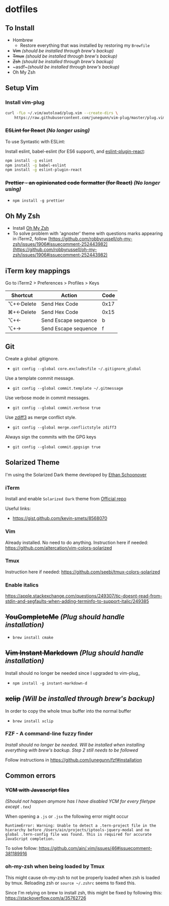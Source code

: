 # dotfiles

## To Install

* Hombrew
  * Restore everything that was installed by restoring my `Brewfile`
* ~~Vim~~ _(should be installed through brew's backup)_
* ~~Tmux~~ _(should be installed through brew's backup)_
* ~~Zsh~~ _(should be installed through brew's backup)_
* ~asdf~_(should be installed through brew's backup)_
* Oh My Zsh

## Setup Vim

### Install vim-plug
```bash
curl -fLo ~/.vim/autoload/plug.vim --create-dirs \
    https://raw.githubusercontent.com/junegunn/vim-plug/master/plug.vim
```

### ~~ESLint for React~~ _(No longer using)_

To use Syntastic with ESLint:

Install eslint, babel-eslint (for ES6 support), and [eslint-plugin-react](https://github.com/yannickcr/eslint-plugin-react):

```bash
npm install -g eslint
npm install -g babel-eslint
npm install -g eslint-plugin-react
```

### ~~Prettier - an opinionated code formatter (for React)~~ _(No longer using)_

* `npm install -g prettier`

## Oh My Zsh

* Install [Oh My Zsh](https://github.com/robbyrussell/oh-my-zsh)
* To solve problem with 'agnoster' theme with questions marks appearing in iTerm2, follow [https://github.com/robbyrussell/oh-my-zsh/issues/1906#issuecomment-252443982](https://github.com/robbyrussell/oh-my-zsh/issues/1906#issuecomment-252443982)

## iTerm key mappings

Go to iTerm2 > Preferences > Profiles > Keys

  | Shortcut  | Action               | Code |
  |-----------|----------------------|------|
  | ⌥+←Delete | Send Hex Code        | 0x17 |
  | ⌘+←Delete | Send Hex Code        | 0x15 |
  | ⌥+←       | Send Escape sequence | b    |
  | ⌥+→       | Send Escape sequence | f    |

## Git
Create a global .gitignore.

* `git config --global core.excludesfile ~/.gitignore_global`

Use a template commit message.

* `git config --global commit.template ~/.gitmessage`

Use verbose mode in commit messages.

* `git config --global commit.verbose true`

Use [zdiff3](https://git-scm.com/docs/git-config#Documentation/git-config.txt-mergeconflictStyle) as merge conflict style.

* `git config --global merge.conflictstyle zdiff3`

Always sign the commits with the GPG keys

* `git config --global commit.gpgsign true`

## Solarized Theme

I'm using the Solarized Dark theme developed by [Ethan Schoonover](https://ethanschoonover.com/solarized/)

### iTerm

Install and enable `Solarized Dark` theme from [Official repo](https://github.com/altercation/vim-colors-solarized)

Useful links:

* https://gist.github.com/kevin-smets/8568070

### Vim
Already installed. No need to do anything.
Instruction here if needed: https://github.com/altercation/vim-colors-solarized

### Tmux
Instruction here if needed: https://github.com/seebi/tmux-colors-solarized

### Enable italics
https://apple.stackexchange.com/questions/249307/tic-doesnt-read-from-stdin-and-segfaults-when-adding-terminfo-to-support-italic/249385

## ~~YouCompleteMe~~ _(Plug should handle installation)_

*   `brew install cmake`

## ~~Vim Instant Markdown~~ _(Plug should handle installation)_

Install should no longer be needed since I upgraded to vim-plug_

*   `npm install -g instant-markdown-d`

## ~~xclip~~ _(Will be installed through brew's backup)_

In order to copy the whole tmux buffer into the normal buffer

* `brew install xclip`

### FZF - A command-line fuzzy finder
_Install should no longer be needed. Will be installed when installing everything with brew's backup. Step 2 still needs to be followed_

Follow instructions in https://github.com/junegunn/fzf#installation

## Common errors
### ~~YCM with Javascript files~~
_(Should not happen anymore has I have disabled YCM for every filetype except `.tex`)_

When opening a `.js` or `.jsx` the following error might occur
```
RuntimeError: Warning: Unable to detect a .tern-project file in the hierarchy before /Users/ain/projects/iptools-jquery-modal and no global .tern-config file was found. This is required for accurate JavaScript completion.
```

To solve follow:
https://github.com/ain/.vim/issues/46#issuecomment-381189916

### oh-my-zsh when being loaded by Tmux
This might cause oh-my-zsh to not be properly loaded when zsh is loaded by tmux. Reloading zsh or `source ~/.zshrc` seems to fixed this.

Since I'm relying on brew to install zsh, this might be fixed by following this: https://stackoverflow.com/a/35762726
